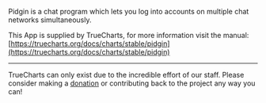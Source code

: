 Pidgin is a chat program which lets you log into accounts on multiple chat networks simultaneously.

This App is supplied by TrueCharts, for more information visit the manual: [https://truecharts.org/docs/charts/stable/pidgin](https://truecharts.org/docs/charts/stable/pidgin)

---

TrueCharts can only exist due to the incredible effort of our staff.
Please consider making a [donation](https://truecharts.org/docs/about/sponsor) or contributing back to the project any way you can!
